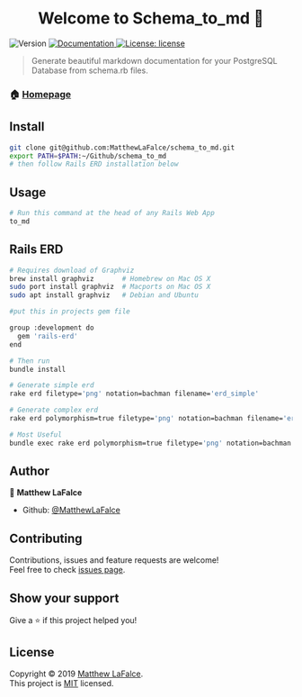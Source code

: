 <h1 align="center">Welcome to Schema_to_md 👋</h1>
<p>
  <img alt="Version" src="https://img.shields.io/badge/version-v1.0-blue.svg?cacheSeconds=2592000" />
  <a href="https://github.com/MatthewLaFalce/schema_to_md/blob/master/README.md">
    <img alt="Documentation" src="https://img.shields.io/badge/documentation-yes-brightgreen.svg" target="_blank" />
  </a>
  <a href="https://github.com/MatthewLaFalce/schema_to_md/blob/master/LICENSE">
    <img alt="License: license" src="https://img.shields.io/badge/License-license-yellow.svg" target="_blank" />
  </a>
</p>

> Generate beautiful markdown documentation for your PostgreSQL Database from schema.rb files.

### 🏠 [Homepage](https://github.com/MatthewLaFalce/schema_to_md)

## Install

```bash
git clone git@github.com:MatthewLaFalce/schema_to_md.git
export PATH=$PATH:~/Github/schema_to_md
# then follow Rails ERD installation below
```

## Usage

```bash
# Run this command at the head of any Rails Web App
to_md
```

## Rails ERD

```bash
# Requires download of Graphviz
brew install graphviz       # Homebrew on Mac OS X
sudo port install graphviz  # Macports on Mac OS X
sudo apt install graphviz   # Debian and Ubuntu

#put this in projects gem file

group :development do
  gem 'rails-erd'
end

# Then run
bundle install

# Generate simple erd
rake erd filetype='png' notation=bachman filename='erd_simple'

# Generate complex erd
rake erd polymorphism=true filetype='png' notation=bachman filename='erd_complex'

# Most Useful
bundle exec rake erd polymorphism=true filetype='png' notation=bachman filename='erd' exclude='ApplicationRecord,Record,Searchable,PgSearch::Document,ActiveStorage::Attachment,ActiveStorage::Blob'
```

## Author

👤 **Matthew LaFalce**

* Github: [@MatthewLaFalce](https://github.com/MatthewLaFalce)

## Contributing

Contributions, issues and feature requests are welcome!<br />Feel free to check [issues page](https://github.com/MatthewLaFalce/schema_to_md/issues).

## Show your support

Give a ⭐️ if this project helped you!

## License

Copyright © 2019 [Matthew LaFalce](https://github.com/MatthewLaFalce).<br />
This project is [MIT](https://github.com/MatthewLaFalce/schema_to_md/blob/master/LICENSE) licensed.

